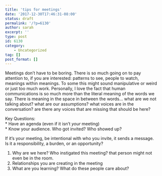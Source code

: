 ```yaml
---
title: 'tips for meetings'
date: '2017-12-30T17:46:31-08:00'
status: draft
permalink: '/?p=6130'
author: sarah
excerpt: ''
type: post
id: 6130
category:
    - Uncategorized
tag: []
post_format: []
---
```

Meetings don’t have to be boring. There is so much going on to pay attention to, if you are interested: patterns to see, people to watch, meanings within meanings. To some this might sound manipulative or weird or just too much work. Personally, I love the fact that human communications is so much more than the literal meaning of the words we say. There is meaning in the space in between the words… what are we not talking about? what are our assumptions? what voices are in the conversation? are there any voices that are missing that should be here?

Key Questions:  
\* Have an agenda (even if it isn’t *your* meeting)  
\* Know your audience. Who got invited? Who showed up?

If it’s your meeting, be intentional with who you invite, it sends a message. Is it a responsibility, a burden, or an opportunity?

1. Why are we here? Who instigated this meeting? that person might not even be in the room.
2. Relationships you are creating in the meeting
3. What are you learning? What do these people care about?